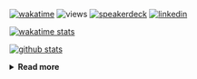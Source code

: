 [![wakatime](https://wakatime.com/badge/user/ddf27f94-292a-4343-b7eb-1143a4c6cf87.svg)](https://wakatime.com/@ddf27f94-292a-4343-b7eb-1143a4c6cf87)
![views](https://komarev.com/ghpvc/?username=chck&color=blueviolet)
[![speakerdeck](https://img.shields.io/badge/Speaker_Deck-chck-8a2be2?style=flat-square&logo=speaker-deck)](https://speakerdeck.com/chck)
[![linkedin](https://img.shields.io/badge/LinkedIn-chck-8a2be2?style=flat-square&logo=linkedin)](https://www.linkedin.com/in/chck/)

[![wakatime stats](https://github-readme-stats-nine-umber-51.vercel.app/api/wakatime?username=chck&layout=compact&count_private=true&hide_title=true&hide=Other&theme=buefy&langs_count=14)](https://wakatime.com/@chck?rank=me)

[![github stats](https://github-readme-stats-nine-umber-51.vercel.app/api?username=chck&count_private=true&show_icons=true&hide_title=true&theme=buefy)](https://github.com/anuraghazra/github-readme-stats)

<details>
  <summary><b>Read more</b></summary>
  <br>

  <!--START_SECTION:waka-->
**🐱 My GitHub Data** 

> 📦 126.5 kB Used in GitHub's Storage 
 > 
> 🏆 564 Contributions in the Year 2025
 > 
> 💼 Opted to Hire
 > 
> 📜 133 Public Repositories 
 > 
> 🔑 24 Private Repositories 
 > 
**I'm a Night 🦉** 

```text
🌞 Morning                1441 commits        █████░░░░░░░░░░░░░░░░░░░░   18.09 % 
🌆 Daytime                2363 commits        ███████░░░░░░░░░░░░░░░░░░   29.67 % 
🌃 Evening                2213 commits        ███████░░░░░░░░░░░░░░░░░░   27.79 % 
🌙 Night                  1947 commits        ██████░░░░░░░░░░░░░░░░░░░   24.45 % 
```
📅 **I'm Most Productive on Thursday** 

```text
Monday                   1432 commits        ████░░░░░░░░░░░░░░░░░░░░░   17.98 % 
Tuesday                  1215 commits        ████░░░░░░░░░░░░░░░░░░░░░   15.26 % 
Wednesday                1499 commits        █████░░░░░░░░░░░░░░░░░░░░   18.82 % 
Thursday                 1664 commits        █████░░░░░░░░░░░░░░░░░░░░   20.89 % 
Friday                   936 commits         ███░░░░░░░░░░░░░░░░░░░░░░   11.75 % 
Saturday                 502 commits         ██░░░░░░░░░░░░░░░░░░░░░░░   06.30 % 
Sunday                   716 commits         ██░░░░░░░░░░░░░░░░░░░░░░░   08.99 % 
```


📊 **This Week I Spent My Time On** 

```text
💬 Programming Languages: 
Other                    13 hrs 51 mins      ██████████████░░░░░░░░░░░   56.87 % 
Markdown                 3 hrs 2 mins        ███░░░░░░░░░░░░░░░░░░░░░░   12.45 % 
Python                   2 hrs 25 mins       ██░░░░░░░░░░░░░░░░░░░░░░░   09.96 % 
Terraform                2 hrs 2 mins        ██░░░░░░░░░░░░░░░░░░░░░░░   08.37 % 
TOML                     1 hr 50 mins        ██░░░░░░░░░░░░░░░░░░░░░░░   07.54 % 

🔥 Editors: 
Chrome                   16 hrs 7 mins       █████████████████░░░░░░░░   66.18 % 
PyCharm                  5 hrs 42 mins       ██████░░░░░░░░░░░░░░░░░░░   23.45 % 
Obsidian                 1 hr 55 mins        ██░░░░░░░░░░░░░░░░░░░░░░░   07.90 % 
Neovim                   36 mins             █░░░░░░░░░░░░░░░░░░░░░░░░   02.47 % 
```

**I Mostly Code in Python** 

```text
Python                   48 repos            █████████░░░░░░░░░░░░░░░░   34.29 % 
Jupyter Notebook         19 repos            ███░░░░░░░░░░░░░░░░░░░░░░   13.57 % 
Ruby                     11 repos            ██░░░░░░░░░░░░░░░░░░░░░░░   07.86 % 
TypeScript               6 repos             █░░░░░░░░░░░░░░░░░░░░░░░░   04.29 % 
HCL                      5 repos             █░░░░░░░░░░░░░░░░░░░░░░░░   03.57 % 
```



**Timeline**

![Lines of Code chart](https://raw.githubusercontent.com/chck/chck/main/assets/bar_graph.png)


 Last Updated on 2025-06-27 02:15 UTC
<!--END_SECTION:waka-->
</details>

